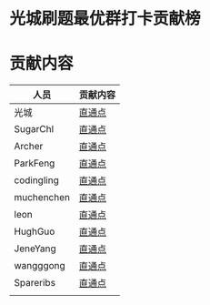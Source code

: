 # 光城刷题最优群打卡贡献榜



# 贡献内容

| 人员       | 贡献内容                                                     |
| ---------- | ------------------------------------------------------------ |
| 光城       | [直通点](https://github.com/Light-City/learning-algorithm/tree/master/%E5%85%89%E5%9F%8E) |
| SugarChl   | [直通点](https://github.com/Light-City/learning-algorithm/tree/master/SugarChl) |
| Archer     | [直通点](https://github.com/Light-City/learning-algorithm/tree/master/Archer) |
| ParkFeng   | [直通点](https://github.com/Light-City/learning-algorithm/tree/master/ParkFeng) |
| codingling | [直通点](https://github.com/Light-City/learning-algorithm/tree/master/codingling) |
| muchenchen | [直通点](https://github.com/Light-City/learning-algorithm/tree/master/muchenchen) |
| leon       | [直通点](https://github.com/Light-City/learning-algorithm/tree/master/leon) |
| HughGuo    | [直通点](https://github.com/Light-City/learning-algorithm/tree/master/HughGuo) |
| JeneYang   | [直通点](https://github.com/Light-City/learning-algorithm/tree/master/JeneYang) |
| wangggong  | [直通点](https://github.com/Light-City/learning-algorithm/tree/master/wangggong) |
| Spareribs  | [直通点](https://github.com/spareribs/learning-algorithm/tree/master/Spareribs) |
|            |                                                                                 |

